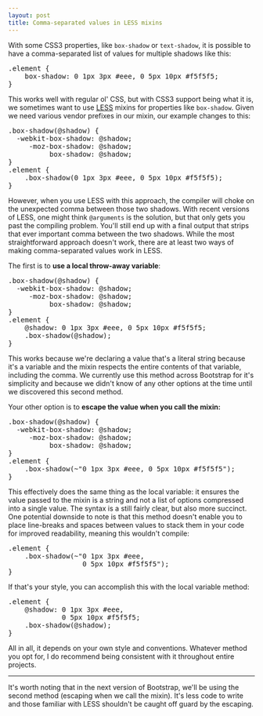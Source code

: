 ```yaml
---
layout: post
title: Comma-separated values in LESS mixins
---
```


With some CSS3 properties, like `box-shadow` or `text-shadow`, it is possible to have a comma-separated list of values for multiple shadows like this:

<pre class="prettyprint linenums">
.element {
	box-shadow: 0 1px 3px #eee, 0 5px 10px #f5f5f5;
}
</pre>

This works well with regular ol' CSS, but with CSS3 support being what it is, we sometimes want to use [LESS](http://lesscss.org) mixins for properties like `box-shadow`. Given we need various vendor prefixes in our mixin, our example changes to this:

<pre class="prettyprint linenums">
.box-shadow(@shadow) {
  -webkit-box-shadow: @shadow;
     -moz-box-shadow: @shadow;
          box-shadow: @shadow;
}
.element {
	.box-shadow(0 1px 3px #eee, 0 5px 10px #f5f5f5);
}
</pre>

However, when you use LESS with this approach, the compiler will choke on the unexpected comma between those two shadows. With recent versions of LESS, one might think `@arguments` is the solution, but that only gets you past the compiling problem. You'll still end up with a final output that strips that ever important comma between the two shadows. While the most straightforward approach doesn't work, there are at least two ways of making comma-separated values work in LESS.

The first is to **use a local throw-away variable**:

<pre class="prettyprint linenums">
.box-shadow(@shadow) {
  -webkit-box-shadow: @shadow;
     -moz-box-shadow: @shadow;
          box-shadow: @shadow;
}
.element {
	@shadow: 0 1px 3px #eee, 0 5px 10px #f5f5f5;
	.box-shadow(@shadow);
}
</pre>

This works because we're declaring a value that's a literal string because it's a variable and the mixin respects the entire contents of that variable, including the comma. We currently use this method across Bootstrap for it's simplicity and because we didn't know of any other options at the time until we discovered this second method.

Your other option is to **escape the value when you call the mixin:**

<pre class="prettyprint linenums">
.box-shadow(@shadow) {
  -webkit-box-shadow: @shadow;
     -moz-box-shadow: @shadow;
          box-shadow: @shadow;
}
.element {
	.box-shadow(~"0 1px 3px #eee, 0 5px 10px #f5f5f5");
}
</pre>

This effectively does the same thing as the local variable: it ensures the value passed to the mixin is a string and not a list of options compressed into a single value. The syntax is a still fairly clear,  but also more succinct. One potential downside to note is that this method doesn't enable you to place line-breaks and spaces between values to stack them in your code for improved readability, meaning this wouldn't compile:

<pre class="prettyprint linenums">
.element {
	.box-shadow(~"0 1px 3px #eee,
                  0 5px 10px #f5f5f5");
}
</pre>

If that's your style, you can accomplish this with the local variable method:

<pre class="prettyprint linenums">
.element {
	@shadow: 0 1px 3px #eee,
             0 5px 10px #f5f5f5;
	.box-shadow(@shadow);
}
</pre>

All in all, it depends on your own style and conventions. Whatever method you opt for, I do recommend being consistent with it throughout entire projects.

-----

It's worth noting that in the next version of Bootstrap, we'll be using the second method (escaping when we call the mixin). It's less code to write and those familiar with LESS shouldn't be caught off guard by the escaping.
